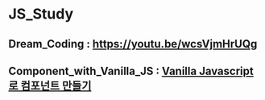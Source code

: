 # JS_Study

## Dream_Coding : https://youtu.be/wcsVjmHrUQg

## Component_with_Vanilla_JS : [Vanilla Javascript로 컴포넌트 만들기](https://junilhwang.github.io/TIL/Javascript/Design/Vanilla-JS-Component/#_1-%E1%84%80%E1%85%B5%E1%84%82%E1%85%B3%E1%86%BC-%E1%84%80%E1%85%AE%E1%84%92%E1%85%A7%E1%86%AB)
